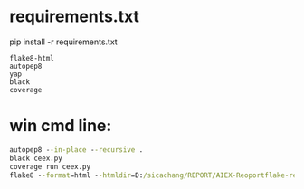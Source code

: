 # requirements.txt
pip install -r requirements.txt
```
flake8-html
autopep8
yap
black
coverage
```
# win cmd line: 
```cmd
autopep8 --in-place --recursive .
black ceex.py
coverage run ceex.py
flake8 --format=html --htmldir=D:/sicachang/REPORT/AIEX-Reoportflake-report
```
